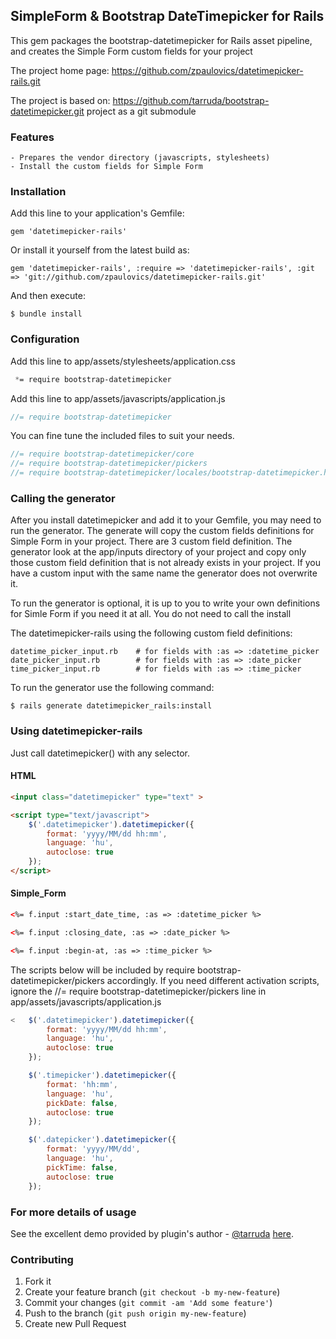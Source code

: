 ## SimpleForm & Bootstrap DateTimepicker for Rails

This gem packages the bootstrap-datetimepicker for Rails asset pipeline, and creates the Simple Form custom fields for your project

The project home page: https://github.com/zpaulovics/datetimepicker-rails.git

The project is based on: https://github.com/tarruda/bootstrap-datetimepicker.git project as a git submodule


### Features

    - Prepares the vendor directory (javascripts, stylesheets)
    - Install the custom fields for Simple Form


### Installation

Add this line to your application's Gemfile:

    gem 'datetimepicker-rails'

Or install it yourself from the latest build as:

    gem 'datetimepicker-rails', :require => 'datetimepicker-rails', :git => 'git://github.com/zpaulovics/datetimepicker-rails.git'

And then execute:

    $ bundle install

### Configuration

Add this line to app/assets/stylesheets/application.css

``` css
 *= require bootstrap-datetimepicker
```

Add this line to app/assets/javascripts/application.js

``` javascript
//= require bootstrap-datetimepicker
```

You can fine tune the included files to suit your needs.

```javascript
//= require bootstrap-datetimepicker/core
//= require bootstrap-datetimepicker/pickers
//= require bootstrap-datetimepicker/locales/bootstrap-datetimepicker.hu.js
```

### Calling the generator

After you install datetimepicker and add it to your Gemfile, you may need to run the generator.
The generate will copy the custom fields definitions for Simple Form in your project. There are 3
custom field definition. The generator look at the app/inputs directory of your project and copy
only those custom field definition that is not already exists in your project. If you have a custom
input with the same name the generator does not overwrite it.

To run the generator is optional, it is up to you to write your own definitions for Simle Form if you
need it at all. You do not need to call the install

The datetimepicker-rails using the following custom field definitions:

    datetime_picker_input.rb    # for fields with :as => :datetime_picker
    date_picker_input.rb        # for fields with :as => :date_picker
    time_picker_input.rb        # for fields with :as => :time_picker

To run the generator use the following command:

    $ rails generate datetimepicker_rails:install


### Using datetimepicker-rails

Just call datetimepicker() with any selector.

#### HTML

```html
<input class="datetimepicker" type="text" >

<script type="text/javascript">
    $('.datetimepicker').datetimepicker({
        format: 'yyyy/MM/dd hh:mm',
        language: 'hu',
        autoclose: true
    });
</script>
```

#### Simple_Form

```html
<%= f.input :start_date_time, :as => :datetime_picker %>

<%= f.input :closing_date, :as => :date_picker %>

<%= f.input :begin-at, :as => :time_picker %>
```

The scripts below will be included by require bootstrap-datetimepicker/pickers accordingly. If you
need different activation scripts, ignore the //= require bootstrap-datetimepicker/pickers line in
app/assets/javascripts/application.js

```javascript
<   $('.datetimepicker').datetimepicker({
        format: 'yyyy/MM/dd hh:mm',
        language: 'hu',
        autoclose: true
    });

    $('.timepicker').datetimepicker({
        format: 'hh:mm',
        language: 'hu',
        pickDate: false,
        autoclose: true
    });

    $('.datepicker').datetimepicker({
        format: 'yyyy/MM/dd',
        language: 'hu',
        pickTime: false,
        autoclose: true
    });
```

### For more details of usage

See the excellent demo provided by plugin's author - [@tarruda](https://github.com/tarruda) [here](http://tarruda.github.com/bootstrap-datetimepicker/).


### Contributing

1. Fork it
2. Create your feature branch (`git checkout -b my-new-feature`)
3. Commit your changes (`git commit -am 'Add some feature'`)
4. Push to the branch (`git push origin my-new-feature`)
5. Create new Pull Request
